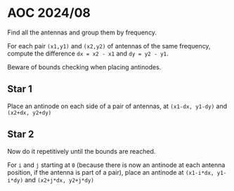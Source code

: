 # AOC 2024/08

Find all the antennas and group them by frequency.

For each pair `(x1,y1)` and `(x2,y2)` of antennas of the same frequency,
compute the difference `dx = x2 - x1` and `dy = y2 - y1`.

Beware of bounds checking when placing antinodes.

## Star 1

Place an antinode on each side of a pair of antennas, at `(x1-dx, y1-dy)` and `(x2+dx, y2+dy)`

## Star 2

Now do it repetitively until the bounds are reached.

For `i` and `j` starting at `0` (because there is now an antinode at each antenna position,
if the antenna is part of a pair), place an antinode at `(x1-i*dx, y1-i*dy)` and `(x2+j*dx, y2+j*dy)`
